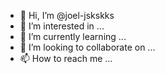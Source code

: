 - 👋 Hi, I’m @joel-jskskks
- 👀 I’m interested in ...
- 🌱 I’m currently learning ...
- 💞️ I’m looking to collaborate on ...
- 📫 How to reach me ...

<!---
joel-jskskks/joel-jskskks is a ✨ special ✨ repository because its `README.md` (this file) appears on your GitHub profile.
You can click the Preview link to take a look at your changes.
--->
